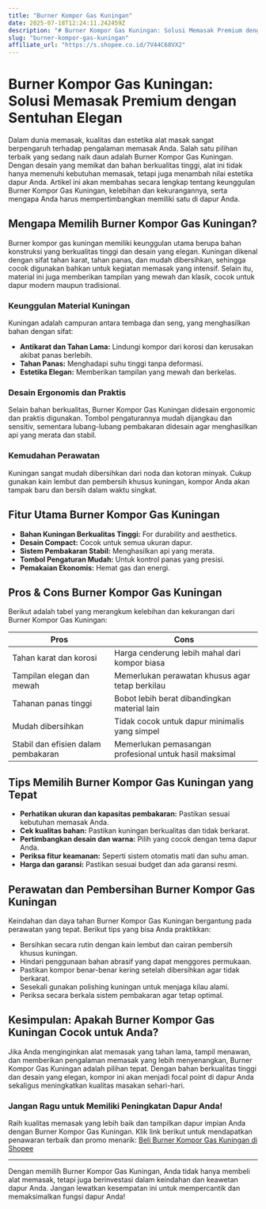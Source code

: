 ```yaml
---
title: "Burner Kompor Gas Kuningan"
date: 2025-07-18T12:24:11.242459Z
description: "# Burner Kompor Gas Kuningan: Solusi Memasak Premium dengan Sentuhan Elegan..."
slug: "burner-kompor-gas-kuningan"
affiliate_url: "https://s.shopee.co.id/7V44C68VX2"
---
```

# Burner Kompor Gas Kuningan: Solusi Memasak Premium dengan Sentuhan Elegan

Dalam dunia memasak, kualitas dan estetika alat masak sangat berpengaruh terhadap pengalaman memasak Anda. Salah satu pilihan terbaik yang sedang naik daun adalah Burner Kompor Gas Kuningan. Dengan desain yang memikat dan bahan berkualitas tinggi, alat ini tidak hanya memenuhi kebutuhan memasak, tetapi juga menambah nilai estetika dapur Anda. Artikel ini akan membahas secara lengkap tentang keunggulan Burner Kompor Gas Kuningan, kelebihan dan kekurangannya, serta mengapa Anda harus mempertimbangkan memiliki satu di dapur Anda.

## Mengapa Memilih Burner Kompor Gas Kuningan?

Burner kompor gas kuningan memiliki keunggulan utama berupa bahan konstruksi yang berkualitas tinggi dan desain yang elegan. Kuningan dikenal dengan sifat tahan karat, tahan panas, dan mudah dibersihkan, sehingga cocok digunakan bahkan untuk kegiatan memasak yang intensif. Selain itu, material ini juga memberikan tampilan yang mewah dan klasik, cocok untuk dapur modern maupun tradisional.

### Keunggulan Material Kuningan

Kuningan adalah campuran antara tembaga dan seng, yang menghasilkan bahan dengan sifat:

- **Antikarat dan Tahan Lama:** Lindungi kompor dari korosi dan kerusakan akibat panas berlebih.
- **Tahan Panas:** Menghadapi suhu tinggi tanpa deformasi.
- **Estetika Elegan:** Memberikan tampilan yang mewah dan berkelas.

### Desain Ergonomis dan Praktis

Selain bahan berkualitas, Burner Kompor Gas Kuningan didesain ergonomic dan praktis digunakan. Tombol pengaturannya mudah dijangkau dan sensitiv, sementara lubang-lubang pembakaran didesain agar menghasilkan api yang merata dan stabil.

### Kemudahan Perawatan

Kuningan sangat mudah dibersihkan dari noda dan kotoran minyak. Cukup gunakan kain lembut dan pembersih khusus kuningan, kompor Anda akan tampak baru dan bersih dalam waktu singkat.

## Fitur Utama Burner Kompor Gas Kuningan

- **Bahan Kuningan Berkualitas Tinggi:** For durability and aesthetics.
- **Desain Compact:** Cocok untuk semua ukuran dapur.
- **Sistem Pembakaran Stabil:** Menghasilkan api yang merata.
- **Tombol Pengaturan Mudah:** Untuk kontrol panas yang presisi.
- **Pemakaian Ekonomis:** Hemat gas dan energi.

## Pros & Cons Burner Kompor Gas Kuningan

Berikut adalah tabel yang merangkum kelebihan dan kekurangan dari Burner Kompor Gas Kuningan:

| **Pros** | **Cons** |
| --- | --- |
| Tahan karat dan korosi | Harga cenderung lebih mahal dari kompor biasa |
| Tampilan elegan dan mewah | Memerlukan perawatan khusus agar tetap berkilau |
| Tahanan panas tinggi | Bobot lebih berat dibandingkan material lain |
| Mudah dibersihkan | Tidak cocok untuk dapur minimalis yang simpel |
| Stabil dan efisien dalam pembakaran | Memerlukan pemasangan profesional untuk hasil maksimal |

## Tips Memilih Burner Kompor Gas Kuningan yang Tepat

- **Perhatikan ukuran dan kapasitas pembakaran:** Pastikan sesuai kebutuhan memasak Anda.
- **Cek kualitas bahan:** Pastikan kuningan berkualitas dan tidak berkarat.
- **Pertimbangkan desain dan warna:** Pilih yang cocok dengan tema dapur Anda.
- **Periksa fitur keamanan:** Seperti sistem otomatis mati dan suhu aman.
- **Harga dan garansi:** Pastikan sesuai budget dan ada garansi resmi.

## Perawatan dan Pembersihan Burner Kompor Gas Kuningan

Keindahan dan daya tahan Burner Kompor Gas Kuningan bergantung pada perawatan yang tepat. Berikut tips yang bisa Anda praktikkan:

- Bersihkan secara rutin dengan kain lembut dan cairan pembersih khusus kuningan.
- Hindari penggunaan bahan abrasif yang dapat menggores permukaan.
- Pastikan kompor benar-benar kering setelah dibersihkan agar tidak berkarat.
- Sesekali gunakan polishing kuningan untuk menjaga kilau alami.
- Periksa secara berkala sistem pembakaran agar tetap optimal.

## Kesimpulan: Apakah Burner Kompor Gas Kuningan Cocok untuk Anda?

Jika Anda menginginkan alat memasak yang tahan lama, tampil menawan, dan memberikan pengalaman memasak yang lebih menyenangkan, Burner Kompor Gas Kuningan adalah pilihan tepat. Dengan bahan berkualitas tinggi dan desain yang elegan, kompor ini akan menjadi focal point di dapur Anda sekaligus meningkatkan kualitas masakan sehari-hari.

### Jangan Ragu untuk Memiliki Peningkatan Dapur Anda!

Raih kualitas memasak yang lebih baik dan tampilkan dapur impian Anda dengan Burner Kompor Gas Kuningan. Klik link berikut untuk mendapatkan penawaran terbaik dan promo menarik: [Beli Burner Kompor Gas Kuningan di Shopee](https://s.shopee.co.id/7V44C68VX2)

---

Dengan memilih Burner Kompor Gas Kuningan, Anda tidak hanya membeli alat memasak, tetapi juga berinvestasi dalam keindahan dan keawetan dapur Anda. Jangan lewatkan kesempatan ini untuk mempercantik dan memaksimalkan fungsi dapur Anda!